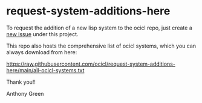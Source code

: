 # request-system-additions-here

To request the addition of a new lisp system to the ocicl repo, just
create a
[new issue](https://github.com/ocicl/request-system-additions-here/issues/new?assignees=&labels=&projects=&template=request.yml&title=%5BSystem+Request%5D%3A+) under this project.

This repo also hosts the comprehensive list of ocicl systems, which you can always download from here:

https://raw.githubusercontent.com/ocicl/request-system-additions-here/main/all-ocicl-systems.txt


Thank you!!

Anthony Green
